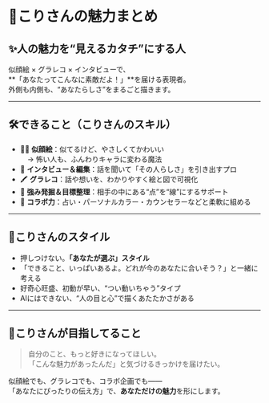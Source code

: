 # 🎨こりさんの魅力まとめ

## ✨人の魅力を“見えるカタチ”にする人  
似顔絵 × グラレコ × インタビューで、  
**「あなたってこんなに素敵だよ！」**を届ける表現者。  
外側も内側も、“あなたらしさ”をまるごと描きます。

---

## 🛠できること（こりさんのスキル）

- 🧑‍🎨 **似顔絵**：似てるけど、やさしくてかわいい  
　→ 怖い人も、ふんわりキャラに変わる魔法  
- 🧠 **インタビュー＆編集**：話を聞いて「その人らしさ」を引き出すプロ  
- 🖍 **グラレコ**：話や想いを、わかりやすく絵と図で可視化  
- 🎯 **強み発掘＆目標整理**：相手の中にある“点”を“線”にするサポート  
- 🤝 **コラボ力**：占い・パーソナルカラー・カウンセラーなどと柔軟に組める

---

## 💖こりさんのスタイル

- 押しつけない。**「あなたが選ぶ」スタイル**  
- 「できること、いっぱいあるよ。どれが今のあなたに合いそう？」と一緒に考える  
- 好奇心旺盛、初動が早い、“つい動いちゃう”タイプ  
- AIにはできない、“人の目と心”で描くあたたかさがある

---

## 🌈こりさんが目指してること

> 自分のこと、もっと好きになってほしい。  
> 「こんな魅力があったんだ」と気づけるきっかけを届けたい。

似顔絵でも、グラレコでも、コラボ企画でも――  
「あなたにぴったりの伝え方」で、**あなただけの魅力**を形にします。
